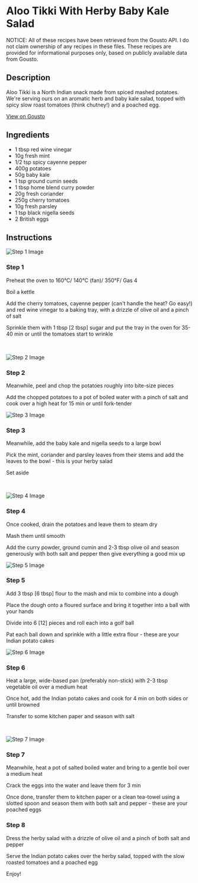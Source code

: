 # Aloo Tikki With Herby Baby Kale Salad 

NOTICE: All of these recipes have been retrieved from the Gousto API. I do not claim ownership of any recipes in these files. These recipes are provided for informational purposes only, based on publicly available data from Gousto.

## Description

Aloo Tikki is a North Indian snack made from spiced mashed potatoes. We're serving ours on an aromatic herb and baby kale salad, topped with spicy slow roast tomatoes (think chutney!) and a poached egg. 

[View on Gousto](https://www.gousto.co.uk/recipes/cookbook/aloo-tikki-with-herby-baby-kale-salad)

## Ingredients

- 1 tbsp red wine vinegar
- 10g fresh mint 
- 1/2 tsp spicy cayenne pepper
- 400g potatoes
- 50g baby kale
- 1 tsp ground cumin seeds
- 1 tbsp home blend curry powder
- 20g fresh coriander
- 250g cherry tomatoes 
- 10g fresh parsley 
- 1 tsp black nigella seeds
- 2 British eggs

## Instructions

![Step 1 Image](https://production-media.gousto.co.uk/cms/recipe-step-image/938.-step-1-x200.jpg)

### Step 1

Preheat the oven to 160&deg;C/ 140&deg;C (fan)/ 350&deg;F/ Gas 4


Boil a kettle&nbsp;


Add the cherry&nbsp;tomatoes, cayenne pepper (can't handle the heat? Go easy!) and&nbsp;red wine vinegar&nbsp;to a baking tray, with a drizzle of olive oil and&nbsp;a pinch of salt&nbsp;


Sprinkle them with 1 tbsp <span class="text-danger">[2 tbsp]</span> sugar&nbsp;and put the tray in the oven for 35-40 min or until the tomatoes start to&nbsp;wrinkle&nbsp;


<span style="font-family: Lato; font-size: 15px; white-space: pre-wrap;">&nbsp;</span>

![Step 2 Image](https://production-media.gousto.co.uk/cms/recipe-step-image/938.-step-2-x200.jpg)

### Step 2

Meanwhile, peel and chop the potatoes roughly into bite-size&nbsp;pieces


Add the chopped&nbsp;potatoes to a pot of boiled water with a pinch of salt and cook over a high heat for 15 min or until fork-tender

![Step 3 Image](https://production-media.gousto.co.uk/cms/recipe-step-image/938.-step-3-x200.jpg)

### Step 3

Meanwhile, add the baby kale and nigella seeds&nbsp;to a large bowl&nbsp;


Pick the mint, coriander and parsley leaves from their stems and add the leaves to the&nbsp;bowl - this is your herby salad


Set aside&nbsp;


&nbsp;

![Step 4 Image](https://production-media.gousto.co.uk/cms/recipe-step-image/938.-step-4-x200.jpg)

### Step 4

Once cooked, drain the potatoes&nbsp;and leave&nbsp;them to steam dry&nbsp;


Mash them until smooth


Add the curry powder,&nbsp;ground cumin and 2-3 tbsp olive oil and season generously with both salt and pepper&nbsp;then give everything a good mix up&nbsp;

![Step 5 Image](https://production-media.gousto.co.uk/cms/recipe-step-image/938.-step-5-x200.jpg)

### Step 5

Add 3 tbsp <span class="text-danger">[6 tbsp]</span>&nbsp;flour&nbsp;to the mash and mix to combine into a dough


Place the dough onto a floured surface and bring it together into a ball with your hands


Divide into 6 <span class="text-danger">[12]</span>&nbsp;pieces and roll each into a golf ball


Pat each ball down and sprinkle with a little extra flour - these are your Indian&nbsp;potato cakes

![Step 6 Image](https://production-media.gousto.co.uk/cms/recipe-step-image/938.-step-6-x200.jpg)

### Step 6

Heat a large, wide-based pan (preferably non-stick) with 2-3 tbsp vegetable&nbsp;oil&nbsp;over a medium heat


Once&nbsp;hot, add the Indian&nbsp;potato&nbsp;cakes and cook for 4 min on both sides or until browned


Transfer to some kitchen paper and season with salt&nbsp;


&nbsp;

![Step 7 Image](https://production-media.gousto.co.uk/cms/recipe-step-image/938.-step-7-x200.jpg)

### Step 7

Meanwhile, heat a pot of salted boiled water&nbsp;and bring to a gentle boil over a medium heat


Crack the eggs into the water and leave them for 3 min


Once done, transfer them to kitchen paper or a clean tea-towel using a slotted spoon&nbsp;and season them with both salt and pepper - these are your poached eggs

### Step 8

Dress the herby salad&nbsp;with a drizzle of olive oil and a pinch of both salt and pepper


Serve the Indian&nbsp;potato cakes over the herby salad,&nbsp;topped with the slow roasted tomatoes and a poached egg


Enjoy!

